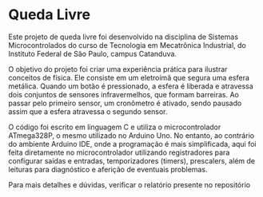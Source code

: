 # Queda Livre

Este projeto de queda livre foi desenvolvido na disciplina de Sistemas Microcontrolados do curso de Tecnologia em Mecatrônica Industrial, do Instituto Federal de São Paulo, campus Catanduva.

O objetivo do projeto foi criar uma experiência prática para ilustrar conceitos de física. Ele consiste em um eletroímã que segura uma esfera metálica. Quando um botão é pressionado, a esfera é liberada e atravessa dois conjuntos de sensores infravermelhos, que formam barreiras. Ao passar pelo primeiro sensor, um cronômetro é ativado, sendo pausado assim que a esfera atravessa o segundo sensor.

O código foi escrito em linguagem C e utiliza o microcontrolador ATmega328P, o mesmo utilizado no Arduino Uno. No entanto, ao contrário do ambiente Arduino IDE, onde a programação é mais simplificada, aqui foi feita diretamente no microcontrolador utilizando registradores para configurar saídas e entradas, temporizadores (timers), prescalers, além de leituras para diagnóstico e aferição de eventuais problemas.

Para mais detalhes e dúvidas, verificar o relatório presente no repositório